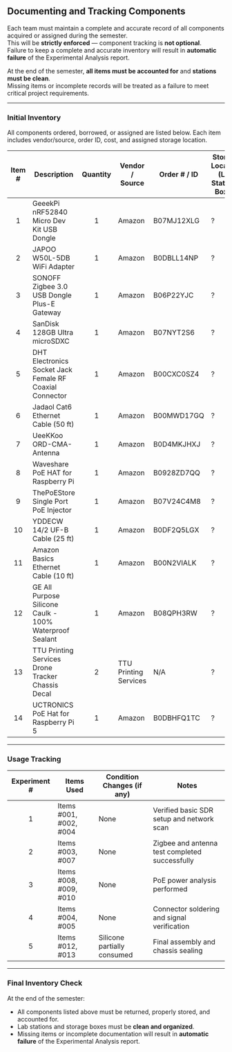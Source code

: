 ## Documenting and Tracking Components

Each team must maintain a complete and accurate record of all components acquired or assigned during the semester.  
This will be **strictly enforced** — component tracking is **not optional**.  
Failure to keep a complete and accurate inventory will result in **automatic failure** of the Experimental Analysis report.  

At the end of the semester, **all items must be accounted for** and **stations must be clean**.  
Missing items or incomplete records will be treated as a failure to meet critical project requirements.

---

### Initial Inventory

All components ordered, borrowed, or assigned are listed below. Each item includes vendor/source, order ID, cost, and assigned storage location.

| **Item #** | **Description** | **Quantity** | **Vendor / Source** | **Order # / ID** | **Storage Location (Lab Station / Box #)** | **Date Acquired** | **Condition (New / Used)** | **Notes (Experiment Used, Damaged, Returned)** |
|:-----------:|----------------|:-------------:|---------------------|------------------|--------------------------------------------|-------------------|----------------------------|------------------------------------------------|
| 1 | GeeekPi nRF52840 Micro Dev Kit USB Dongle | 1 | Amazon | B07MJ12XLG | ? | 8/15/2025 | New | Used in SDR Interface Testing |
| 2 | JAPOO W50L-5DB WiFi Adapter | 1 | Amazon | B0DBLL14NP | ? | 8/15/2025 | New | Used for Wi-Fi Signal Capture |
| 3 | SONOFF Zigbee 3.0 USB Dongle Plus-E Gateway | 1 | Amazon | B06P22YJC | ? | 8/15/2025 | New | Used in Zigbee Node Testing |
| 4 | SanDisk 128GB Ultra microSDXC | 1 | Amazon | B07NYT2S6 | ? | 8/15/2025 | New | OS Storage for Raspberry Pi 5 |
| 5 | DHT Electronics Socket Jack Female RF Coaxial Connector | 1 | Amazon | B00CXC0SZ4 | ? | 8/15/2025 | New | Used in Antenna Connector Assembly |
| 6 | Jadaol Cat6 Ethernet Cable (50 ft) | 1 | Amazon | B00MWD17GQ | ? | 8/15/2025 | New | Used in PoE Testing Setup |
| 7 | UeeKKoo ORD-CMA-Antenna | 1 | Amazon | B0D4MKJHXJ | ? | 8/15/2025 | New | Used in Drone Antenna Simulation |
| 8 | Waveshare PoE HAT for Raspberry Pi | 1 | Amazon | B0928ZD7QQ | ? | 8/15/2025 | New | Used in Pi 5 PoE Power Testing |
| 9 | ThePoEStore Single Port PoE Injector | 1 | Amazon | B07V24C4M8 | ? | 8/15/2025 | New | Used in PoE Power Delivery Testing |
| 10 | YDDECW 14/2 UF-B Cable (25 ft) | 1 | Amazon | B0DF2Q5LGX | ? | 8/15/2025 | New | Used for AC/DC Power Simulation |
| 11 | Amazon Basics Ethernet Cable (10 ft) | 1 | Amazon | B00N2VIALK | ? | 8/15/2025 | New | Used in Network Interconnects |
| 12 | GE All Purpose Silicone Caulk - 100% Waterproof Sealant | 1 | Amazon | B08QPH3RW | ? | 8/15/2025 | New | Used for Weatherproofing Enclosure |
| 13 | TTU Printing Services Drone Tracker Chassis Decal | 2 | TTU Printing Services | N/A | ? | 10/1/2025 | New | Used for Project Labeling |
| 14 | UCTRONICS PoE Hat for Raspberry Pi 5 | 1 | Amazon | B0DBHFQ1TC | ? | ? | New | Replaced failed PoE HAT (F) unit |

---

### Usage Tracking

| **Experiment #** | **Items Used** | **Condition Changes (if any)** | **Notes** |
|:-----------------:|----------------|-------------------------------|-----------|
| 1 | Items #001, #002, #004 | None | Verified basic SDR setup and network scan |
| 2 | Items #003, #007 | None | Zigbee and antenna test completed successfully |
| 3 | Items #008, #009, #010 | None | PoE power analysis performed |
| 4 | Items #004, #005 | None | Connector soldering and signal verification |
| 5 | Items #012, #013 | Silicone partially consumed | Final assembly and chassis sealing |

---

### Final Inventory Check

At the end of the semester:
- All components listed above must be returned, properly stored, and accounted for.  
- Lab stations and storage boxes must be **clean and organized**.  
- Missing items or incomplete documentation will result in **automatic failure** of the Experimental Analysis report.
